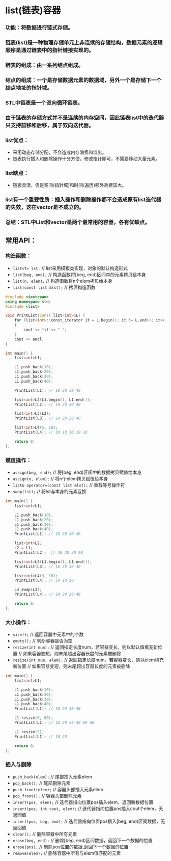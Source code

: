 # list(链表)容器
### 功能：将数据进行链式存储。
### 链表(list)是一种物理存储单元上非连续的存储结构，数据元素的逻辑顺序是通过链表中的指针链接实现的。

### 链表的组成：由一系列**结点**组成。

### 结点的组成：一个是存储数据元素的**数据域**，另外一个是存储下一个结点地址的**指针域**。

### STL中链表是一个双向循环链表。

### 由于链表的存储方式并不是连续的内存空间，因此链表list中的迭代器只支持前移和后移，属于**双向迭代器**。

### list优点：
* 采用动态存储分配，不会造成内存浪费和溢出。
* 链表执行插入和删除操作十分方便，修改指针即可，不需要移动大量元素。

### list缺点：
* 链表灵活，但是空间(指针域)和时间(遍历)额外耗费较大。

### list有一个重要性质：插入操作和删除操作都不会造成原有list迭代器的失效，这在vector是不成立的。

### 总结：STL中**List和vector是两个最常用的容器**，各有优缺点。

## 常用API：
### 构造函数：
* `list<T> lst;` // list采用模板类实现，对象的默认构造形式
* `list(beg, end);` // 构造函数将[beg, end)区间中的元素拷贝给本身
* `list(n, elem);` // 构造函数将n个elem拷贝给本身
* `list(const list &lst);` // 拷贝构造函数

```cpp
#include <iostream>
using namespace std;
#include <list>

void PrintList(const list<int>&L) {
	for (list<int>::const_iterator it = L.begin(); it != L.end(); it++)
	{
		cout << *it << " ";
	}
	cout << endl;
}

int main() {
	list<int>L1;

	L1.push_back(10);
	L1.push_back(20);
	L1.push_back(30);
	L1.push_back(40);

	PrintList(L1); // 10 20 30 40

	list<int>L2(L1.begin(), L1.end());
	PrintList(L2); // 10 20 30 40

	list<int>L3(L2);
	PrintList(L3); // 10 20 30 40

	list<int>L4(5, 10);
	PrintList(L4); // 10 10 10 10 10

	return 0;
};
```

### 赋值操作：
* `assign(beg, end);` // 将[beg, end)区间中的数据拷贝赋值给本身
* `assign(n, elem);` // 将n个elem拷贝赋值给本身
* `list& operator=(const list &lst);` // 重载等号操作符
* `swap(lst);` // 将lst与本身的元素互换

```cpp
int main() {
	list<int>L1;

	L1.push_back(10);
	L1.push_back(20);
	L1.push_back(30);
	L1.push_back(40);
	PrintList(L1); // 10 20 30 40

	list<int>L2;
	L2 = L1;
	PrintList(L2);  // 10 20 30 40

	list<int>L3(L1.begin(), L1.end());
	PrintList(L3); // 10 20 30 40

	list<int>L4(3, 10);
	PrintList(L4); // 10 10 10

	L4.swap(L3);
	PrintList(L4); // 10 20 30 40

	return 0;
};
```

### 大小操作：
* `size();` // 返回容器中元素中的个数
* `empty();` // 判断容器是否为空
* `resize(int num);` // 返回指定长度num，若容器变长，则以默认值填充新位置
                     // 如果容器变短，则末尾超出容器长度的元素被删除
* `resize(int num, elem);` // 返回指定长度num，若容器变长，则以elem填充新位置
                           // 如果容器变短，则末尾超出容器长度的元素被删除
```cpp
int main() {
	list<int>L1;

	L1.push_back(10);
	L1.push_back(20);
	L1.push_back(30);
	L1.push_back(40);
	PrintList(L1); // 10 20 30 40

	L1.resize(6, 60);
	PrintList(L1); // 10 20 30 40 60 60

	L1.resize(2);
	PrintList(L1); // 10 20

	return 0;
};
```

### 插入与删除
* `push_back(elem);` // 尾部插入元素elem
* `pop_back();` // 尾部删除元素
* `push_front(elem);` // 容器头部插入元素elem
* `pop_front();` // 容器头部删除元素
* `insert(pos, elem);` // 迭代器指向位置pos插入elem，返回新数据位置
* `insert(pos, int cout, elem);` // 迭代器指向位置pos插入cout个elem，无返回值
* `insert(pos, beg, end);` // 迭代器指向位置pos插入[beg, end)区间数据，无返回值
* `clear();` // 删除容器中所有元素
* `erase(beg, end);` // 删除[beg, end)区间数据，返回下一个数据的位置
* `erase(pos);` // 删除pos位置的数据,返回下一个数据的位置
* `remove(elem);` // 删除容器中所有与elem值匹配的元素